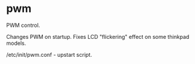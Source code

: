 pwm
===

PWM control.

Changes PWM on startup.
Fixes LCD "flickering" effect on some thinkpad models.

/etc/init/pwm.conf - upstart script.
